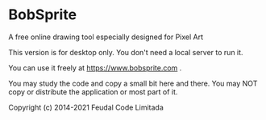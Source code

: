 # BobSprite
A free online drawing tool especially designed for Pixel Art

This version is for desktop only.
You don't need a local server to run it.

You can use it freely at https://www.bobsprite.com .

You may study the code and copy a small bit here and there.
You may NOT copy or distribute the application or most part of it.


Copyright (c) 2014-2021 Feudal Code Limitada
